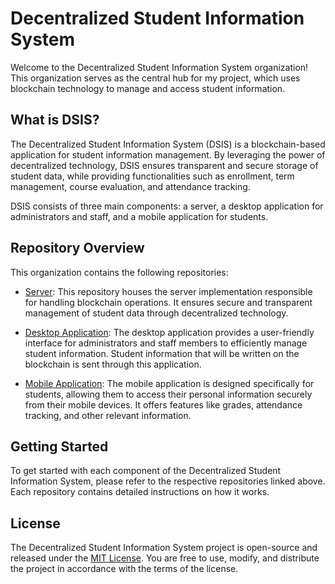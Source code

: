 # Decentralized Student Information System

Welcome to the Decentralized Student Information System organization! This organization serves as the central hub for my project, which uses blockchain technology to manage and access student information.

## What is DSIS?
The Decentralized Student Information System (DSIS) is a blockchain-based application for student information management. By leveraging the power of decentralized technology, DSIS ensures transparent and secure storage of student data, while providing functionalities such as enrollment, term management, course evaluation, and attendance tracking. 

DSIS consists of three main components: a server, a desktop application for administrators and staff, and a mobile application for students.

## Repository Overview

This organization contains the following repositories:

- [Server](https://github.com/DecentralizedStundetInformationSystem/DSIS_Server): This repository houses the server implementation responsible for handling blockchain operations. It ensures secure and transparent management of student data through decentralized technology.

- [Desktop Application](DecentralizedStundetInformationSystem/DSIS_Admin): The desktop application provides a user-friendly interface for administrators and staff members to efficiently manage student information. Student information that will be written on the blockchain is sent through this application.

- [Mobile Application](https://github.com/DecentralizedStundetInformationSystem/DSIS_DApp): The mobile application is designed specifically for students, allowing them to access their personal information securely from their mobile devices. It offers features like grades, attendance tracking, and other relevant information.

## Getting Started

To get started with each component of the Decentralized Student Information System, please refer to the respective repositories linked above. Each repository contains detailed instructions on how it works.

## License

The Decentralized Student Information System project is open-source and released under the [MIT License](LICENSE). You are free to use, modify, and distribute the project in accordance with the terms of the license.